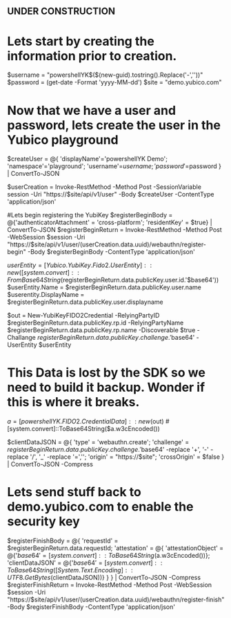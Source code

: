 ## UNDER CONSTRUCTION ##
# Lets start by creating the information prior to creation.
$username = "powershellYK$($(new-guid).tostring().Replace('-',''))"
$password = (get-date -Format 'yyyy-MM-dd')
$site = "demo.yubico.com"

# Now that we have a user and password, lets create the user in the Yubico playground
$createUser = @{
'displayName'='powershellYK Demo';
'namespace'='playground';
'username'=$username;
'password'=$password
} | ConvertTo-JSON

$userCreation = Invoke-RestMethod -Method Post -SessionVariable session -Uri "https://$site/api/v1/user" -Body $createUser -ContentType 'application/json'

#Lets begin registering the YubiKey
$registerBeginBody = @{'authenticatorAttachment' = 'cross-platform'; 'residentKey' = $true} | ConvertTo-JSON
$registerBeginReturn = Invoke-RestMethod -Method Post -WebSession $session -Uri "https://$site/api/v1/user/$($userCreation.data.uuid)/webauthn/register-begin" -Body $registerBeginBody -ContentType 'application/json'

$userEntity = [Yubico.YubiKey.Fido2.UserEntity]::new([system.convert]::FromBase64String($registerBeginReturn.data.publicKey.user.id.'$base64'))
$userEntity.Name = $registerBeginReturn.data.publicKey.user.name
$userentity.DisplayName = $registerBeginReturn.data.publicKey.user.displayname


$out = New-YubiKeyFIDO2Credential -RelyingPartyID $registerBeginReturn.data.publicKey.rp.id -RelyingPartyName $registerBeginReturn.data.publicKey.rp.name -Discoverable $true  -Challange $registerBeginReturn.data.publicKey.challenge.'$base64' -UserEntity $userEntity

# This Data is lost by the SDK so we need to build it backup. Wonder if this is where it breaks.
$a = [powershellYK.FIDO2.CredentialData]::new($out)
#[system.convert]::ToBase64String($a.w3cEncoded())

$clientDataJSON = @{
    'type' = 'webauthn.create';
    'challenge' = $registerBeginReturn.data.publicKey.challenge.'$base64' -replace '\+', '-' -replace '/', '_' -replace '=','';
    'origin' = "https://$site";
    'crossOrigin' = $false
} | ConvertTo-JSON -Compress

# Lets send stuff back to demo.yubico.com to enable the security key
$registerFinishBody = @{
    'requestId' = $registerBeginReturn.data.requestId;
    'attestation' = @{
        'attestationObject' = @{'$base64'=[system.convert]::ToBase64String($a.w3cEncoded())};
        'clientDataJSON' = @{'$base64'=[system.convert]::ToBase64String([System.Text.Encoding]::UTF8.GetBytes($clientDataJSON))}
    }
} | ConvertTo-JSON -Compress
$registerFinishReturn = Invoke-RestMethod -Method Post -WebSession $session -Uri "https://$site/api/v1/user/$($userCreation.data.uuid)/webauthn/register-finish" -Body $registerFinishBody -ContentType 'application/json'
